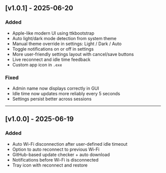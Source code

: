 
## [v1.0.1] - 2025-06-20

### Added
-  Apple-like modern UI using ttkbootstrap
-  Auto light/dark mode detection from system theme
-  Manual theme override in settings: Light / Dark / Auto
-  Toggle notifications on or off in settings
-  More user-friendly settings layout with cancel/save buttons
-  Live reconnect and idle time feedback
-  Custom app icon in `.exe`

### Fixed
-  Admin name now displays correctly in GUI
-  Idle time now updates more reliably every 5 seconds
-  Settings persist better across sessions

---

## [v1.0.0] - 2025-06-19

### Added
-  Auto Wi-Fi disconnection after user-defined idle timeout
-  Option to auto reconnect to previous Wi-Fi
-  GitHub-based update checker + auto download
-  Notifications before Wi-Fi is disconnected
-  Tray icon with reconnect and restore
